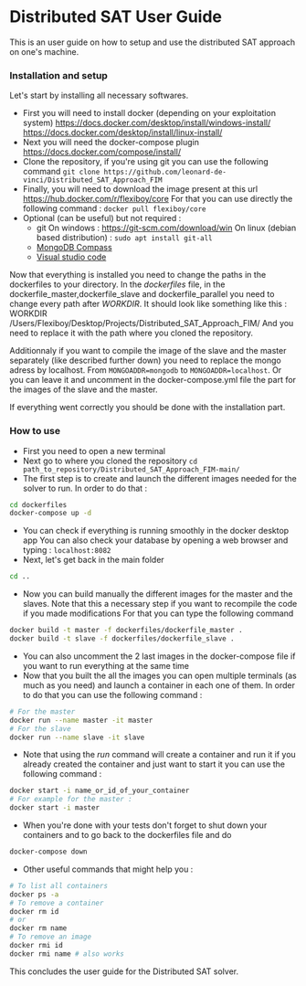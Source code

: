 # Distributed SAT User Guide
This is an user guide on how to setup and use the distributed SAT approach on one's machine.
### Installation and setup
Let's start by installing all necessary softwares.
- First you will need to install docker (depending on your exploitation system)
https://docs.docker.com/desktop/install/windows-install/
https://docs.docker.com/desktop/install/linux-install/
- Next you will need the docker-compose plugin
https://docs.docker.com/compose/install/
- Clone the repository, if you're using git you can use the following command
```git clone https://github.com/leonard-de-vinci/Distributed_SAT_Approach_FIM ```
- Finally, you will need to download the image present at this url https://hub.docker.com/r/flexiboy/core
For that you can use directly the following command : ```docker pull flexiboy/core```
- Optional (can be useful) but not required :
    - git
 On windows : https://git-scm.com/download/win
 On linux (debian based distribution) :
```sudo apt install git-all```
    - [MongoDB Compass]
    - [Visual studio code]

Now that everything is installed you need to change the paths in the dockerfiles to your directory.
In the _dockerfiles_ file, in the dockerfile\_master,dockerfile\_slave and dockerfile\_parallel you need to change every path after _WORKDIR_.
It should look like something like this :
WORKDIR /Users/Flexiboy/Desktop/Projects/Distributed_SAT_Approach_FIM/
And you need to replace it with the path where you cloned the repository.

Additionnaly if you want to compile the image of the slave and the master separately (like described further down) you need to replace the mongo adress by localhost. From ```MONGOADDR=mongodb``` to ```MONGOADDR=localhost```.
Or you can leave it and uncomment in the docker-compose.yml file the part for the images of the slave and the master.

If everything went correctly you should be done with the installation part.

### How to use

- First you need to open a new terminal
- Next go to where you cloned the repository
```cd path_to_repository/Distributed_SAT_Approach_FIM-main/ ```
- The first step is to create and launch the different images needed for the solver to run. In order to do that :
```sh
cd dockerfiles
docker-compose up -d
```
- You can check if everything is running smoothly in the docker desktop app
You can also check your database by opening a web browser and typing : ```localhost:8082```
- Next, let's get back in the main folder
```sh
cd ..
```

- Now you can build manually the different images for the master and the slaves.
Note that this a necessary step if you want to recompile the code if you made modifications
For that you can type the following command
```sh
docker build -t master -f dockerfiles/dockerfile_master .
docker build -t slave -f dockerfiles/dockerfile_slave .
```
- You can also uncomment the 2 last images in the docker-compose file  if you want to run everything at the same time
- Now that you built the all the images you can open multiple terminals (as much as you need) and launch a container in each one of them. In order to do that you can use the following command :
```sh
# For the master
docker run --name master -it master
# For the slave
docker run --name slave -it slave
```
- Note that using the _run_ command will create a container and run it if you already created the container and just want to start it you can use the following command :
```sh
docker start -i name_or_id_of_your_container
# For example for the master :
docker start -i master
```
- When you're done with your tests don't forget to shut down your containers and to go back to the dockerfiles file and do
```sh
docker-compose down
```
- Other useful commands that might help you :
```sh
# To list all containers
docker ps -a
# To remove a container
docker rm id
# or 
docker rm name
# To remove an image
docker rmi id
docker rmi name # also works
```

This concludes the user guide for the Distributed SAT solver.

[//]: # (These are reference links used in the body of this note and get stripped out when the markdown processor does its job. There is no need to format nicely because it shouldn't be seen. Thanks SO - http://stackoverflow.com/questions/4823468/store-comments-in-markdown-syntax)

   [MongoDB Compass]: https://www.mongodb.com/try/download/compass
   [Visual studio code]: https://code.visualstudio.com/


